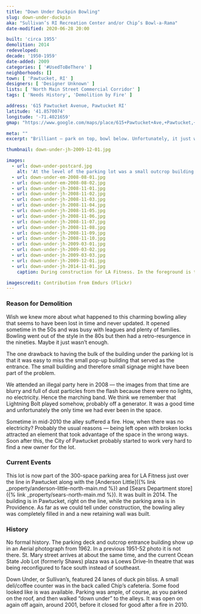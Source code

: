 ```yaml
---
title: "Down Under Duckpin Bowling"
slug: down-under-duckpin
aka: "Sullivan’s RI Recreation Center and/or Chip’s Bowl-a-Rama"
date-modified: 2020-06-28 20:00

built: 'circa 1955'
demolition: 2014
redeveloped: 
decade: '1950-1959'
date-added: 2009
categories: [ '#UsedToBeThere' ]
neighborhoods: []
town: [ 'Pawtucket, RI' ]
designers: [ 'Designer Unknown' ]
lists: [ 'North Main Street Commercial Corridor' ]
tags: [ 'Needs History', 'Demolition by Fire' ]

address: '615 Pawtucket Avenue, Pawtucket RI'
latitude: '41.8570074'
longitude: '-71.4021659'
gmap: "https://www.google.com/maps/place/615+Pawtucket+Ave,+Pawtucket,+RI+02860/@41.8570074,-71.4021659,17z/data=!3m1!4b1!4m5!3m4!1s0x89e444b8b44094c5:0xdec07465306f4e80!8m2!3d41.8570034!4d-71.3999719"

meta: ""
excerpt: "Brilliant — park on top, bowl below. Unfortunately, it just wasn’t hip enough to survive waning interest before bowling made a resurgence."

thumbnail: down-under-jh-2009-12-01.jpg

images:
  - url: down-under-postcard.jpg
    alt: 'At the level of the parking lot was a small outcrop building that served as the main entrance. In the building was a set of stairs that led down to the bowling alley below the parking lot. The bowling alley was a time capsule of late 70s interior design.'
  - url: down-under-em-2008-08-01.jpg
  - url: down-under-em-2008-08-02.jpg
  - url: down-under-jh-2008-11-01.jpg
  - url: down-under-jh-2008-11-02.jpg
  - url: down-under-jh-2008-11-03.jpg
  - url: down-under-jh-2008-11-04.jpg
  - url: down-under-jh-2008-11-05.jpg
  - url: down-under-jh-2008-11-06.jpg
  - url: down-under-jh-2008-11-07.jpg
  - url: down-under-jh-2008-11-08.jpg
  - url: down-under-jh-2008-11-09.jpg
  - url: down-under-jh-2008-11-10.jpg
  - url: down-under-jh-2009-03-01.jpg
  - url: down-under-jh-2009-03-02.jpg
  - url: down-under-jh-2009-03-03.jpg
  - url: down-under-jh-2009-12-01.jpg
  - url: down-under-jh-2014-11-01.jpg
    caption: During construction for LA Fitness. In the foreground is the Down Under retaining wall and new wall to the right. The Anderson Little sign still stands in the background, along with the old Sears Department store.

imagescredit: Contribution from Emdurs (Flickr)
---
```


### Reason for Demolition

Wish we knew more about what happened to this charming bowling alley that seems to have been lost in time and never updated. It opened sometime in the 50s and was busy with leagues and plenty of families. Bowling went out of the style in the 80s but then had a retro-resurgence in the nineties. Maybe it just wasn’t enough. 

The one drawback to having the bulk of the building under the parking lot is that it was easy to miss the small pop-up building that served as the entrance. The small building and therefore small signage might have been part of the problem. 

We attended an illegal party here in 2008 — the images from that time are blurry and full of dust particles from the flash because there were no lights, no electricity. Hence the marching band. We think we remember that Lightning Bolt played somehow, probably off a generator. It was a good time and unfortunately the only time we had ever been in the space. 

Sometime in mid-2010 the alley suffered a fire. How, when there was no electricity? Probably the usual reasons — being left open with broken locks attracted an element that took advantage of the space in the wrong ways. Soon after this, the City of Pawtucket probably started to work very hard to find a new owner for the lot. 


### Current Events

This lot is now part of the 300-space parking area for LA Fitness just over the line in Pawtucket along with the [Anderson Little]({% link _property/anderson-little-north-main.md %}) and [Sears Department store]({% link _property/sears-north-main.md %}). It was built in 2014. The building is in Pawtucket, right on the line, while the parking area is in Providence. As far as we could tell under construction, the bowling alley was completely filled in and a new retaining wall was built. 


### History

No formal history. The parking deck and outcrop entrance building show up in an Aerial photograph from 1962. In a previous 1951-52 photo it is not there. St. Mary street arrives at about the same time, and the current Ocean State Job Lot (formerly Shaws) plaza was a Loews Drive-In theatre that was being reconfigured to face south instead of southeast. 

Down Under, or Sullivan’s, featured 24 lanes of duck pin bliss. A small deli/coffee counter was in the back called Chip’s cafeteria. Some food looked like is was available. Parking was ample, of course, as you parked on the roof, and then walked “down under” to the alleys. It was open on again off again, around 2001, before it closed for good after a fire in 2010.
